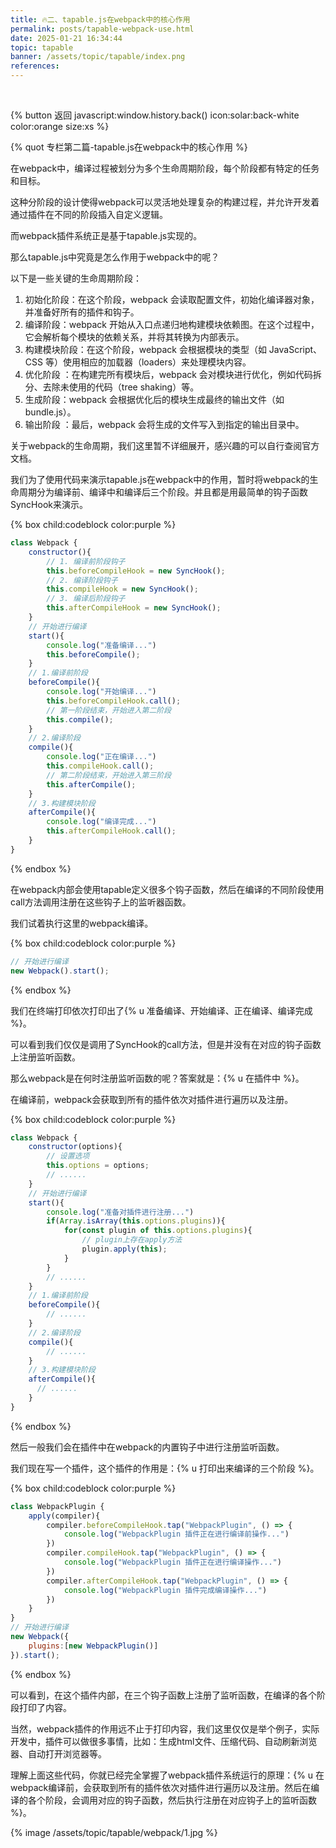 ```yaml
---
title: 🔥二、tapable.js在webpack中的核心作用
permalink: posts/tapable-webpack-use.html
date: 2025-01-21 16:34:44
topic: tapable
banner: /assets/topic/tapable/index.png
references:
---
```

&nbsp;

{% button 返回 javascript:window.history.back() icon:solar:back-white color:orange size:xs %}

{% quot 专栏第二篇-tapable.js在webpack中的核心作用 %}

在webpack中，编译过程被划分为多个生命周期阶段，每个阶段都有特定的任务和目标。

这种分阶段的设计使得webpack可以灵活地处理复杂的构建过程，并允许开发着通过插件在不同的阶段插入自定义逻辑。

而webpack插件系统正是基于tapable.js实现的。

那么tapable.js中究竟是怎么作用于webpack中的呢？

以下是一些关键的生命周期阶段：

1. 初始化阶段：在这个阶段，webpack 会读取配置文件，初始化编译器对象，并准备好所有的插件和钩子。
2. 编译阶段：webpack 开始从入口点递归地构建模块依赖图。在这个过程中，它会解析每个模块的依赖关系，并将其转换为内部表示。
3. 构建模块阶段：在这个阶段，webpack 会根据模块的类型（如 JavaScript、CSS 等）使用相应的加载器（loaders）来处理模块内容。
4. 优化阶段 ：在构建完所有模块后，webpack 会对模块进行优化，例如代码拆分、去除未使用的代码（tree shaking）等。
5. 生成阶段：webpack 会根据优化后的模块生成最终的输出文件（如 bundle.js）。
6. 输出阶段 ：最后，webpack 会将生成的文件写入到指定的输出目录中。

关于webpack的生命周期，我们这里暂不详细展开，感兴趣的可以自行查阅官方文档。

我们为了使用代码来演示tapable.js在webpack中的作用，暂时将webpack的生命周期分为编译前、编译中和编译后三个阶段。并且都是用最简单的钩子函数SyncHook来演示。

{% box child:codeblock color:purple %}
```js
class Webpack {
    constructor(){ 
        // 1. 编译前阶段钩子
        this.beforeCompileHook = new SyncHook();
        // 2. 编译阶段钩子
        this.compileHook = new SyncHook();
        // 3. 编译后阶段钩子
        this.afterCompileHook = new SyncHook(); 
    }
    // 开始进行编译
    start(){
        console.log("准备编译...")
        this.beforeCompile();
    }
    // 1.编译前阶段
    beforeCompile(){
        console.log("开始编译...")
        this.beforeCompileHook.call();
        // 第一阶段结束，开始进入第二阶段
        this.compile();
    }
    // 2.编译阶段
    compile(){
        console.log("正在编译...")
        this.compileHook.call();
        // 第二阶段结束，开始进入第三阶段
        this.afterCompile();
    }
    // 3.构建模块阶段
    afterCompile(){
        console.log("编译完成...")
        this.afterCompileHook.call();
    } 
}
```
{% endbox %}

在webpack内部会使用tapable定义很多个钩子函数，然后在编译的不同阶段使用call方法调用注册在这些钩子上的监听器函数。

我们试着执行这里的webpack编译。

{% box child:codeblock color:purple %}
```js
// 开始进行编译
new Webpack().start();
```
{% endbox %}

我们在终端打印依次打印出了{% u 准备编译、开始编译、正在编译、编译完成 %}。

可以看到我们仅仅是调用了SyncHook的call方法，但是并没有在对应的钩子函数上注册监听函数。

那么webpack是在何时注册监听函数的呢？答案就是：{% u 在插件中 %}。

在编译前，webpack会获取到所有的插件依次对插件进行遍历以及注册。

{% box child:codeblock color:purple %}
```js
class Webpack {
    constructor(options){ 
        // 设置选项
        this.options = options;
        // ......
    }
    // 开始进行编译
    start(){
        console.log("准备对插件进行注册...")
        if(Array.isArray(this.options.plugins)){
            for(const plugin of this.options.plugins){
                // plugin上存在apply方法
                plugin.apply(this);
            }
        }
        // ......
    }
    // 1.编译前阶段
    beforeCompile(){
        // ......
    }
    // 2.编译阶段
    compile(){
        // ......
    }
    // 3.构建模块阶段
    afterCompile(){
      // ......
    } 
}
```
{% endbox %}

然后一般我们会在插件中在webpack的内置钩子中进行注册监听函数。

我们现在写一个插件，这个插件的作用是：{% u 打印出来编译的三个阶段 %}。

{% box child:codeblock color:purple %}
```js
class WebpackPlugin {
    apply(compiler){
        compiler.beforeCompileHook.tap("WebpackPlugin", () => {
            console.log("WebpackPlugin 插件正在进行编译前操作...")
        })
        compiler.compileHook.tap("WebpackPlugin", () => {
            console.log("WebpackPlugin 插件正在进行编译操作...")
        })
        compiler.afterCompileHook.tap("WebpackPlugin", () => {
            console.log("WebpackPlugin 插件完成编译操作...")
        })
    }
}
// 开始进行编译
new Webpack({
    plugins:[new WebpackPlugin()]
}).start();
```
{% endbox %}

可以看到，在这个插件内部，在三个钩子函数上注册了监听函数，在编译的各个阶段打印了内容。

当然，webpack插件的作用远不止于打印内容，我们这里仅仅是举个例子，实际开发中，插件可以做很多事情，比如：生成html文件、压缩代码、自动刷新浏览器、自动打开浏览器等。

理解上面这些代码，你就已经完全掌握了webpack插件系统运行的原理：{% u 在webpack编译前，会获取到所有的插件依次对插件进行遍历以及注册。然后在编译的各个阶段，会调用对应的钩子函数，然后执行注册在对应钩子上的监听函数 %}。

{% image /assets/topic/tapable/webpack/1.jpg %}
